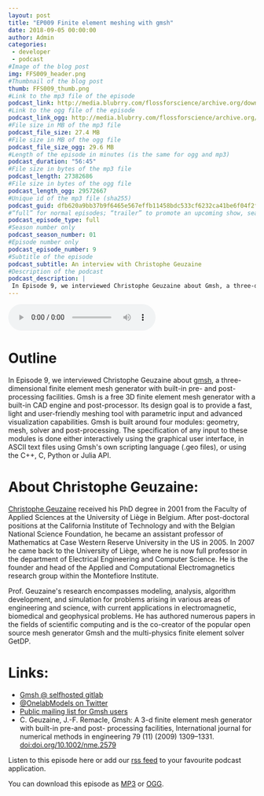 ```yaml
---
layout: post
title: "EP009 Finite element meshing with gmsh"
date: 2018-09-05 00:00:00
author: Admin
categories: 
 - developer
 - podcast
#Image of the blog post
img: FFS009_header.png
#Thumbnail of the blog post
thumb: FFS009_thumb.png
#Link to the mp3 file of the episode
podcast_link: http://media.blubrry.com/flossforscience/archive.org/download/FlossforscienceEp009-GmshForFiniteElementMeshes/FLOSSforscience_EP009_GMSH.mp3
#Link to the ogg file of the episode
podcast_link_ogg: http://media.blubrry.com/flossforscience/archive.org/download/FlossforscienceEp009-GmshForFiniteElementMeshes/FLOSSforscience_EP009_GMSH.ogg
#File size in MB of the mp3 file
podcast_file_size: 27.4 MB
#File size in MB of the ogg file
podcast_file_size_ogg: 29.6 MB
#Length of the episode in minutes (is the same for ogg and mp3)
podcast_duration: "56:45"
#File size in bytes of the mp3 file
podcast_length: 27382686
#File size in bytes of the ogg file
podcast_length_ogg: 29572667
#Unique id of the mp3 file (sha255)
podcast_guid: dfb620a9bb37b9f6465e567effb11458bdc533cf6232ca41be6f04f2fd709a68
#“full” for normal episodes; “trailer” to promote an upcoming show, season, or episode; or “bonus” for extra content related to a show, season, or episode.
podcast_episode_type: full
#Season number only
podcast_season_number: 01
#Episode number only
podcast_episode_number: 9
#Subtitle of the episode 
podcast_subtitle: An interview with Christophe Geuzaine
#Description of the podcast
podcast_description: |
 In Episode 9, we interviewed Christophe Geuzaine about Gmsh, a three-dimensional finite element mesh generator with built-in pre- and post-processing facilities. Gmsh is a free 3D finite element mesh generator with a built-in CAD engine and post-processor. Its design goal is to provide a fast, light and user-friendly meshing tool with parametric input and advanced visualization capabilities.
---
```


<audio controls>
  <source src="http://media.blubrry.com/flossforscience/archive.org/download/FlossforscienceEp009-GmshForFiniteElementMeshes/FLOSSforscience_EP009_GMSH.ogg" type="audio/ogg">
  <source src="http://media.blubrry.com/flossforscience/archive.org/download/FlossforscienceEp009-GmshForFiniteElementMeshes/FLOSSforscience_EP009_GMSH.mp3" type="audio/mpeg">
Your browser does not support the audio element.
</audio>

# Outline

In Episode 9, we interviewed Christophe Geuzaine about [gmsh](https://gmsh.info/), a three-dimensional finite element mesh generator with built-in pre- and post-processing facilities. Gmsh is a free 3D finite element mesh generator with a built-in CAD engine and post-processor. Its design goal is to provide a fast, light and user-friendly meshing tool with parametric input and advanced visualization capabilities. Gmsh is built around four modules: geometry, mesh, solver and post-processing. The specification of any input to these modules is done either interactively using the graphical user interface, in ASCII text files using Gmsh's own scripting language (.geo files), or using the C++, C, Python or Julia API. 

# About Christophe Geuzaine: 

[Christophe Geuzaine](http://www.montefiore.ulg.ac.be/~geuzaine/) received his PhD degree in 2001 from the Faculty of Applied Sciences at the University of Liège in Belgium. After post-doctoral positions at the California Institute of Technology and with the Belgian National Science Foundation, he became an assistant professor of Mathematics at Case Western Reserve University in the US in 2005. In 2007 he came back to the University of Liège, where he is now full professor in the department of Electrical Engineering and Computer Science. He is the founder and head of the Applied and Computational Electromagnetics research group within the Montefiore Institute.

Prof. Geuzaine's research encompasses modeling, analysis, algorithm development, and simulation for problems arising in various areas of engineering and science, with current applications in electromagnetic, biomedical and geophysical problems. He has authored numerous papers in the fields of scientific computing and is the co-creator of the popular open source mesh generator Gmsh and the multi-physics finite element solver GetDP.

# Links:

* [Gmsh @ selfhosted gitlab](https://gitlab.onelab.info/gmsh/)
* [@OnelabModels on Twitter](https://www.twitter.com/OnelabModels)
* [Public mailing list for Gmsh users](http://onelab.info/mailman/listinfo/gmsh/)
* C.  Geuzaine,  J.-F.  Remacle,  Gmsh:  A  3-d  finite  element  mesh  generator  with  built-in  pre-and  post-
processing  facilities,  International  journal  for  numerical  methods  in  engineering  79  (11)  (2009)  1309–1331. [doi:doi.org/10.1002/nme.2579](https://doi.org/10.1002/nme.2579)

Listen to this episode here or add our [rss feed](https://flossforscience.github.io/feed.xml) to your favourite podcast application. 

You can download this episode as [MP3](http://media.blubrry.com/flossforscience/archive.org/download/FlossforscienceEp009-GmshForFiniteElementMeshes/FLOSSforscience_EP009_GMSH.mp3) or [OGG](http://media.blubrry.com/flossforscience/archive.org/download/FlossforscienceEp009-GmshForFiniteElementMeshes/FLOSSforscience_EP009_GMSH.ogg). 
